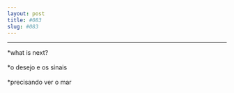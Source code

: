 ```yaml
---
layout: post
title: #083
slug: #083
---
```

---
<p class="description" style="text-align: justify;">
*what is next?
<br>
  <br>
*o desejo e os sinais 
<br>
  <br>
*precisando ver o mar
<br>
  <br>
